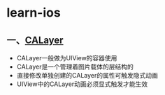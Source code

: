 # learn-ios

## 一、[CALayer](https://github.com/feeloc/learn-ios/blob/master/CALayer.md)
* CALayer一般做为UIView的容器使用
* CALayer是一个管理着图片载体的层结构的
* 直接修改单独创建的CALayer的属性可触发隐式动画
* UIView中的CALayer动画必须显式触发才能生效

